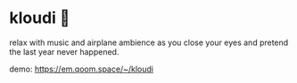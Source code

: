 # kloudi 🛫
relax with music and airplane ambience as you close your eyes and pretend the last year never happened.

demo: https://em.qoom.space/~/kloudi
